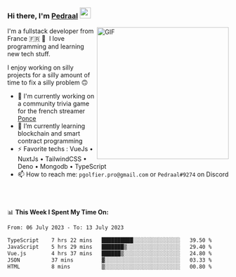 ### Hi there, I'm <a href="https://pedraal.dev" target="_blank">Pedraal</a> <img src="https://media.giphy.com/media/hvRJCLFzcasrR4ia7z/giphy.gif" width="25px">
<img align="right" alt="GIF" src="https://pedraal.dev/avatar.png" width="300" height="300" />

I'm a fullstack developer from France 🇫🇷 🥖 &nbsp;I love programming and learning new
tech stuff.

I enjoy working on silly projects for a silly amount of time to fix a silly problem 🙃

- 🔭  I'm currently working on a community trivia game for the french streamer <a href="https://twitch.tv/ponce" target="_blank">Ponce</a>
- 🌱 I’m currently learning blockchain and smart contract programming
- ⚡ Favorite techs : VueJs &bull; NuxtJs &bull; TailwindCSS &bull; Deno &bull; Mongodb &bull; TypeScript
- 📫 How to reach me: `pgolfier.pro@gmail.com` or `Pedraal#9274` on Discord

<br>
<br>

📊 **This Week I Spent My Time On:**
<!--START_SECTION:waka-->

```txt
From: 06 July 2023 - To: 13 July 2023

TypeScript    7 hrs 22 mins   ██████████░░░░░░░░░░░░░░░   39.50 %
JavaScript    5 hrs 29 mins   ███████▒░░░░░░░░░░░░░░░░░   29.40 %
Vue.js        4 hrs 37 mins   ██████▒░░░░░░░░░░░░░░░░░░   24.80 %
JSON          37 mins         ▓░░░░░░░░░░░░░░░░░░░░░░░░   03.33 %
HTML          8 mins          ▒░░░░░░░░░░░░░░░░░░░░░░░░   00.80 %
```

<!--END_SECTION:waka-->
